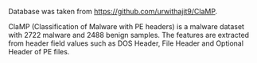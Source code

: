 Database was taken from https://github.com/urwithajit9/ClaMP.


ClaMP (Classification of Malware with PE headers) is a malware dataset 
with 2722 malware and 2488 benign samples. The features are extracted 
from header field values such as DOS Header, File Header and 
Optional Header of PE files.